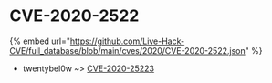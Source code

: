 # CVE-2020-2522
{% embed url="https://github.com/Live-Hack-CVE/full_database/blob/main/cves/2020/CVE-2020-2522.json" %}

* twentybel0w ~> [CVE-2020-25223](https://www.alice-snow.ru/2020/database/cve-2020-2522/cve-2020-25223-twentybel0w)